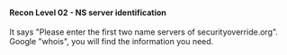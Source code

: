 #### Recon Level 02 - NS server identification

It says "Please enter the first two name servers of securityoverride.org".
Google "whois", you will find the information you need.
